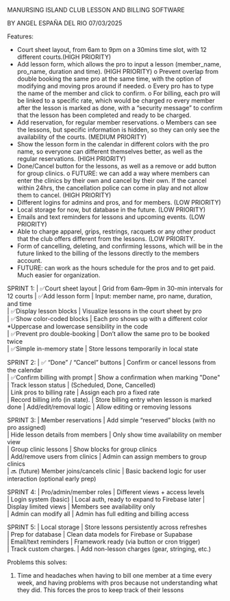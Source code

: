 MANURSING ISLAND CLUB
LESSON AND BILLING SOFTWARE

BY ANGEL ESPAÑA DEL RIO
07/03/2025

Features: 
-	Court sheet layout, from 6am to 9pm on a 30mins time slot, with 12 different courts.(HIGH PRIORITY)
-	Add lesson form, which allows the pro to input a lesson (member_name, pro_name, duration and time).  (HIGH PRIORITY)
    o	Prevent overlap from double booking the same pro at the same time, with the option of modifying and moving pros around if needed. 
    o	Every pro has to type the name of the member and click to confirm. 
    o	For billing, each pro will be linked to a specific rate, which would be charged ro every member after the lesson is marked as done, with a “security message” to confirm that the lesson has been completed and ready to be charged.  
-	Add reservation, for regular member reservations. 
    o	Members can see the lessons, but specific information is hidden, so they can only see the availability of the courts. (MEDIUM PRIORITY)
-	Show the lesson form in the calendar in different colors with the pro name, so everyone can different themselves better, as well as the regular reservations. (HIGH PRIORITY)
-	Done/Cancel button for the lessons, as well as a remove or add button for group clinics. 
    o	FUTURE: we can add a way where members can enter the clinics by their own and cancel by their own. If the cancel within 24hrs, the cancellation police can come in play and not allow them to cancel. (HIGH PRIORITY)
-	Different logins for admins and pros, and for members. (LOW PRIORITY)
-	Local storage for now, but database in the future. (LOW PRIORITY)
-	Emails and text reminders for lessons and upcoming events. (LOW PRIORITY)
-	Able to charge apparel, grips, restrings, racquets or any other product that the club offers different from the lessons. (LOW PRIORITY.
-	Form of cancelling, deleting, and confirming lessons, which will be in the future linked to the billing of the lessons directly to the members account. 
-	FUTURE: can work as the hours schedule for the pros and to get paid. Much easier for organization. 

SPRINT 1:
| ✅Court sheet layout                        | Grid from 6am–9pm in 30-min intervals for 12 courts 
| ✅Add lesson form                           | Input: member name, pro name, duration, and time    
| ✅Display lesson blocks                     | Visualize lessons in the court sheet by pro         
| ✅Show color-coded blocks                   | Each pro shows up with a different color    
	      *Uppercase and lowercase sensibility in the code        
| ✅Prevent pro double-booking                | Don’t allow the same pro to be booked twice         
| ✅Simple in-memory state                    | Store lessons temporarily in local state            

SPRINT 2: 
| ✅ “Done” / “Cancel” buttons                | Confirm or cancel lessons from the calendar    
| ✅Confirm billing with prompt               | Show a confirmation when marking "Done"        
| Track lesson status                         | (Scheduled, Done, Cancelled)                   
| Link pros to billing rate                   | Assign each pro a fixed rate                   
| Record billing info (in state).             | Store billing entry when lesson is marked done 
| Add/edit/removal logic                      | Allow editing or removing lessons  

SPRINT 3:
| Member reservations                         | Add simple “reserved” blocks (with no pro assigned)            
| Hide lesson details from members            | Only show time availability on member view                     
| Group clinic lessons                        | Show blocks for group clinics                                  
| Add/remove users from clinics               | Admin can assign members to group clinics                    
| 🔜 (future) Member joins/cancels clinic     | Basic backend logic for user interaction (optional early prep)

SPRINT 4:
| Pro/admin/member roles                      | Different views + access levels               
| Login system (basic)                        | Local auth, ready to expand to Firebase later 
| Display limited views                       | Members see availability only                 
| Admin can modify all                        | Admin has full editing and billing access 

SPRINT 5:
| Local storage                               | Store lessons persistently across refreshes    
| Prep for database                           | Clean data models for Firebase or Supabase     
| Email/text reminders                        | Framework ready (via button or cron trigger)   
| Track custom charges.                       | Add non-lesson charges (gear, stringing, etc.) 


Problems this solves:
1.	Time and headaches when having to bill one member at a time every week, and having problems with pros because not understanding what they did. This forces the pros to keep track of their lessons 
